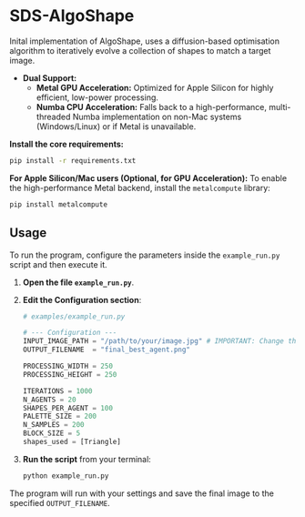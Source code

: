 # SDS-AlgoShape

Inital implementation of AlgoShape, uses a diffusion-based optimisation algorithm to iteratively evolve a collection of shapes to match a target image.

- **Dual Support:**
    - **Metal GPU Acceleration:** Optimized for Apple Silicon for highly efficient, low-power processing.
    - **Numba CPU Acceleration:** Falls back to a high-performance, multi-threaded Numba implementation on non-Mac systems (Windows/Linux) or if Metal is unavailable.

**Install the core requirements:**

```bash
pip install -r requirements.txt
```

**For Apple Silicon/Mac users (Optional, for GPU Acceleration):**
To enable the high-performance Metal backend, install the `metalcompute` library:

```bash
pip install metalcompute
```

## Usage

To run the program, configure the parameters inside the `example_run.py` script and then execute it.

1. **Open the file `example_run.py`**.
2. **Edit the Configuration section**:
    
    ```python
    # examples/example_run.py
    
    # --- Configuration ---
    INPUT_IMAGE_PATH = "/path/to/your/image.jpg" # IMPORTANT: Change this path
    OUTPUT_FILENAME  = "final_best_agent.png"
    
    PROCESSING_WIDTH = 250
    PROCESSING_HEIGHT = 250
    
    ITERATIONS = 1000
    N_AGENTS = 20
    SHAPES_PER_AGENT = 100
    PALETTE_SIZE = 200
    N_SAMPLES = 200
    BLOCK_SIZE = 5
    shapes_used = [Triangle]
    ```
    
3. **Run the script** from your terminal:
    
    ```bash
    python example_run.py
    ```
    

The program will run with your settings and save the final image to the specified `OUTPUT_FILENAME`.


